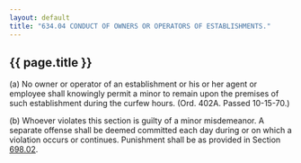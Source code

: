 ---
layout: default 
title: "634.04 CONDUCT OF OWNERS OR OPERATORS OF ESTABLISHMENTS."---

{{ page.title }}
----------------

​(a) No owner or operator of an establishment or his or her agent or
employee shall knowingly permit a minor to remain upon the premises of
such establishment during the curfew hours. (Ord. 402A. Passed
10-15-70.)

​(b) Whoever violates this section is guilty of a minor misdemeanor. A
separate offense shall be deemed committed each day during or on which a
violation occurs or continues. Punishment shall be as provided in
Section [698.02](38e2f631.html).
